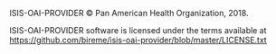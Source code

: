 ISIS-OAI-PROVIDER © Pan American Health Organization, 2018.

ISIS-OAI-PROVIDER software is licensed under the terms available at https://github.com/bireme/isis-oai-provider/blob/master/LICENSE.txt
